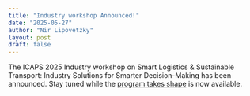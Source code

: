 ```yaml
---
title: "Industry workshop Announced!"
date: "2025-05-27"
author: "Nir Lipovetzky"
layout: post
draft: false
---
```


The ICAPS 2025 Industry workshop on Smart Logistics & Sustainable Transport: Industry Solutions for Smarter Decision-Making has been announced. Stay tuned while the [program takes shape](/calls/previously_published_papers) is now available. 

